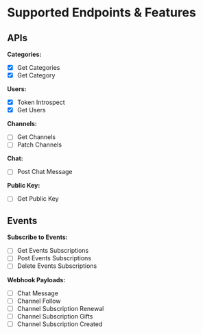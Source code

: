 # Supported Endpoints & Features

## APIs

**Categories:**

- [x] Get Categories
- [x] Get Category

**Users:**

- [x] Token Introspect
- [x] Get Users

**Channels:**

- [ ] Get Channels
- [ ] Patch Channels

**Chat:**

- [ ] Post Chat Message

**Public Key:**

- [ ] Get Public Key

## Events

**Subscribe to Events:**

- [ ] Get Events Subscriptions
- [ ] Post Events Subscriptions
- [ ] Delete Events Subscriptions

**Webhook Payloads:**

- [ ] Chat Message
- [ ] Channel Follow
- [ ] Channel Subscription Renewal
- [ ] Channel Subscription Gifts
- [ ] Channel Subscription Created
